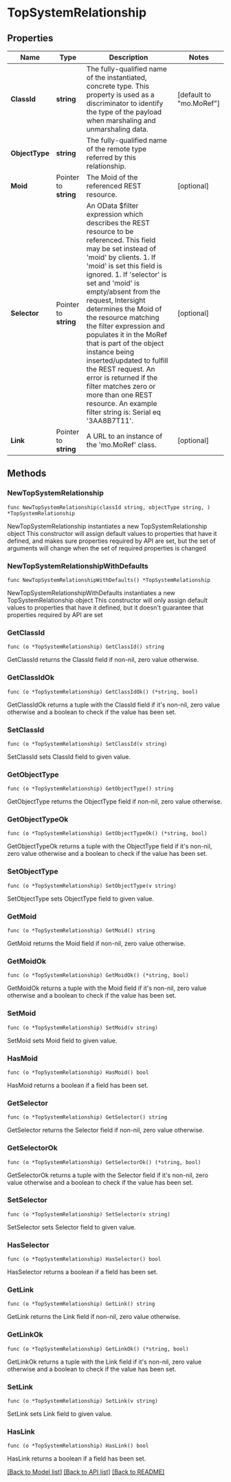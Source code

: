 # TopSystemRelationship

## Properties

Name | Type | Description | Notes
------------ | ------------- | ------------- | -------------
**ClassId** | **string** | The fully-qualified name of the instantiated, concrete type. This property is used as a discriminator to identify the type of the payload when marshaling and unmarshaling data. | [default to "mo.MoRef"]
**ObjectType** | **string** | The fully-qualified name of the remote type referred by this relationship. | 
**Moid** | Pointer to **string** | The Moid of the referenced REST resource. | [optional] 
**Selector** | Pointer to **string** | An OData $filter expression which describes the REST resource to be referenced. This field may be set instead of &#39;moid&#39; by clients. 1. If &#39;moid&#39; is set this field is ignored. 1. If &#39;selector&#39; is set and &#39;moid&#39; is empty/absent from the request, Intersight determines the Moid of the resource matching the filter expression and populates it in the MoRef that is part of the object instance being inserted/updated to fulfill the REST request. An error is returned if the filter matches zero or more than one REST resource. An example filter string is: Serial eq &#39;3AA8B7T11&#39;. | [optional] 
**Link** | Pointer to **string** | A URL to an instance of the &#39;mo.MoRef&#39; class. | [optional] 

## Methods

### NewTopSystemRelationship

`func NewTopSystemRelationship(classId string, objectType string, ) *TopSystemRelationship`

NewTopSystemRelationship instantiates a new TopSystemRelationship object
This constructor will assign default values to properties that have it defined,
and makes sure properties required by API are set, but the set of arguments
will change when the set of required properties is changed

### NewTopSystemRelationshipWithDefaults

`func NewTopSystemRelationshipWithDefaults() *TopSystemRelationship`

NewTopSystemRelationshipWithDefaults instantiates a new TopSystemRelationship object
This constructor will only assign default values to properties that have it defined,
but it doesn't guarantee that properties required by API are set

### GetClassId

`func (o *TopSystemRelationship) GetClassId() string`

GetClassId returns the ClassId field if non-nil, zero value otherwise.

### GetClassIdOk

`func (o *TopSystemRelationship) GetClassIdOk() (*string, bool)`

GetClassIdOk returns a tuple with the ClassId field if it's non-nil, zero value otherwise
and a boolean to check if the value has been set.

### SetClassId

`func (o *TopSystemRelationship) SetClassId(v string)`

SetClassId sets ClassId field to given value.


### GetObjectType

`func (o *TopSystemRelationship) GetObjectType() string`

GetObjectType returns the ObjectType field if non-nil, zero value otherwise.

### GetObjectTypeOk

`func (o *TopSystemRelationship) GetObjectTypeOk() (*string, bool)`

GetObjectTypeOk returns a tuple with the ObjectType field if it's non-nil, zero value otherwise
and a boolean to check if the value has been set.

### SetObjectType

`func (o *TopSystemRelationship) SetObjectType(v string)`

SetObjectType sets ObjectType field to given value.


### GetMoid

`func (o *TopSystemRelationship) GetMoid() string`

GetMoid returns the Moid field if non-nil, zero value otherwise.

### GetMoidOk

`func (o *TopSystemRelationship) GetMoidOk() (*string, bool)`

GetMoidOk returns a tuple with the Moid field if it's non-nil, zero value otherwise
and a boolean to check if the value has been set.

### SetMoid

`func (o *TopSystemRelationship) SetMoid(v string)`

SetMoid sets Moid field to given value.

### HasMoid

`func (o *TopSystemRelationship) HasMoid() bool`

HasMoid returns a boolean if a field has been set.

### GetSelector

`func (o *TopSystemRelationship) GetSelector() string`

GetSelector returns the Selector field if non-nil, zero value otherwise.

### GetSelectorOk

`func (o *TopSystemRelationship) GetSelectorOk() (*string, bool)`

GetSelectorOk returns a tuple with the Selector field if it's non-nil, zero value otherwise
and a boolean to check if the value has been set.

### SetSelector

`func (o *TopSystemRelationship) SetSelector(v string)`

SetSelector sets Selector field to given value.

### HasSelector

`func (o *TopSystemRelationship) HasSelector() bool`

HasSelector returns a boolean if a field has been set.

### GetLink

`func (o *TopSystemRelationship) GetLink() string`

GetLink returns the Link field if non-nil, zero value otherwise.

### GetLinkOk

`func (o *TopSystemRelationship) GetLinkOk() (*string, bool)`

GetLinkOk returns a tuple with the Link field if it's non-nil, zero value otherwise
and a boolean to check if the value has been set.

### SetLink

`func (o *TopSystemRelationship) SetLink(v string)`

SetLink sets Link field to given value.

### HasLink

`func (o *TopSystemRelationship) HasLink() bool`

HasLink returns a boolean if a field has been set.


[[Back to Model list]](../README.md#documentation-for-models) [[Back to API list]](../README.md#documentation-for-api-endpoints) [[Back to README]](../README.md)


